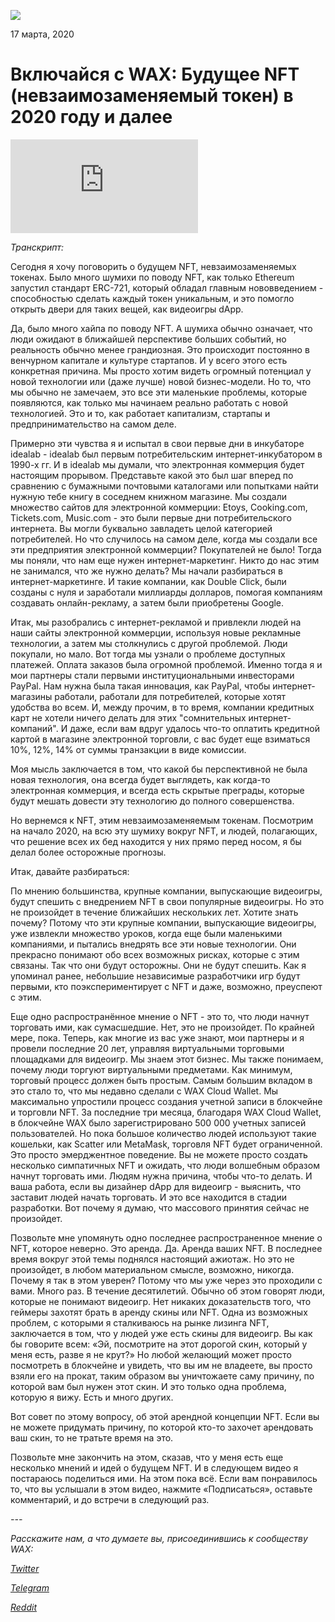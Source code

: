 ﻿
![](https://i.imgur.com/ib1UTY5.png)

17 марта, 2020

**Включайся с WAX: Будущее NFT (невзаимозаменяемый токен) в 2020 году и далее**
===================================================================



<div class="text-center" style="max-width:560px; margin: 0 auto;"><div class="embed-responsive embed-responsive-16by9"><iframe src="https://www.youtube-nocookie.com/embed/6Nyz_yd_GJw" frameborder="0" allow="accelerometer; autoplay; encrypted-media; gyroscope; picture-in-picture" allowfullscreen></iframe></div></div>



*Транскрипт:*

Сегодня я хочу поговорить о будущем NFT, невзаимозаменяемых токенах. Было много шумихи по поводу NFT, как только Ethereum запустил стандарт ERC-721, который обладал главным нововведением - способностью сделать каждый токен уникальным, и это помогло открыть двери для таких вещей, как видеоигры dApp.

Да, было много хайпа по поводу NFT. А шумиха обычно означает, что люди ожидают в ближайшей перспективе больших событий, но реальность обычно менее грандиозная. Это происходит постоянно в венчурном капитале и культуре стартапов. И у всего этого есть конкретная причина. Мы просто хотим видеть огромный потенциал у новой технологии или (даже лучше) новой бизнес-модели. Но то, что мы обычно не замечаем, это все эти маленькие проблемы, которые появляются, как только мы начинаем реально работать с новой технологией. Это и то, как работает капитализм, стартапы и предпринимательство на самом деле.

Примерно эти чувства я и испытал в свои первые дни в инкубаторе idealab - idealab был первым потребительским интернет-инкубатором в 1990-х гг. И в idealab мы думали, что электронная коммерция будет настоящим прорывом. Представьте какой это был шаг вперед по сравнению с бумажными почтовыми каталогами или попытками найти нужную тебе книгу в соседнем книжном магазине. Мы создали множество сайтов для электронной коммерции: Etoys, Cooking.com, Tickets.com, Music.com - это были первые дни потребительского интернета. Вы могли буквально завладеть целой категорией потребителей. Но что случилось на самом деле, когда мы создали все эти предприятия электронной коммерции? Покупателей не было! Тогда мы поняли, что нам еще нужен интернет-маркетинг. Никто до нас этим не занимался, что же нужно делать? Мы начали разбираться в интернет-маркетинге. И такие компании, как Double Click, были созданы с нуля и заработали миллиарды долларов, помогая компаниям создавать онлайн-рекламу, а затем были приобретены Google.

Итак, мы разобрались с интернет-рекламой и привлекли людей на наши сайты электронной коммерции, используя новые рекламные технологии, а затем мы столкнулись с другой проблемой. Люди покупали, но мало. Вот тогда мы узнали о проблеме доступных платежей. Оплата заказов была огромной проблемой. Именно тогда я и мои партнеры стали первыми институциональными инвесторами PayPal. Нам нужна была такая инновация, как PayPal, чтобы интернет-магазины работали, работали для потребителей, которые хотят удобства во всем. И, между прочим, в то время, компании кредитных карт не хотели ничего делать для этих "сомнительных интернет-компаний". И даже, если вам вдруг удалось что-то оплатить кредитной картой в магазине электронной торговли, с вас будет еще взиматься 10%, 12%, 14% от суммы транзакции в виде комиссии.

Моя мысль заключается в том, что какой бы перспективной не была новая технология, она всегда будет выглядеть, как когда-то электронная коммерция, и всегда есть скрытые преграды, которые будут мешать довести эту технологию до полного совершенства.

Но вернемся к NFT, этим невзаимозаменяемым токенам. Посмотрим на начало 2020, на всю эту шумиху вокруг NFT, и людей, полагающих, что решение всех их бед находится у них прямо перед носом, я бы делал более осторожные прогнозы.

Итак, давайте разбираться:

По мнению большинства, крупные компании, выпускающие видеоигры, будут спешить с внедрением NFT в свои популярные видеоигры. Но это не произойдет в течение ближайших нескольких лет. Хотите знать почему? Потому что эти крупные компании, выпускающие видеоигры, уже извлекли множество уроков, когда еще были маленькими компаниями, и пытались внедрять все эти новые технологии. Они прекрасно понимают обо всех возможных рисках, которые с этим связаны. Так что они будут осторожны. Они не будут спешить. Как я упоминал ранее, небольшие независимые разработчики игр будут первыми, кто поэкспериментирует с NFT и даже, возможно, преуспеют с этим.

Еще одно распространённое мнение о NFT - это то, что люди начнут торговать ими, как сумасшедшие. Нет, это не произойдет. По крайней мере, пока. Теперь, как многие из вас уже знают, мои партнеры и я провели последние 20 лет, управляя виртуальными торговыми площадками для видеоигр. Мы знаем этот бизнес. Мы также понимаем, почему люди торгуют виртуальными предметами. Как минимум, торговый процесс должен быть простым. Самым большим вкладом в это стало то, что мы недавно сделали с WAX Cloud Wallet. Мы максимально упростили процесс создания учетной записи в блокчейне и торговли NFT. За последние три месяца, благодаря WAX Cloud Wallet, в блокчейне WAX было зарегистрировано 500 000 учетных записей пользователей. Но пока большое количество людей используют такие кошельки, как Scatter или MetaMask, торговля NFT будет ограниченной. Это просто эмерджентное поведение. Вы не можете просто создать несколько симпатичных NFT и ожидать, что люди волшебным образом начнут торговать ими. Людям нужна причина, чтобы что-то делать. И ваша работа, если вы дизайнер dApp для видеоигр - выяснить, что заставит людей начать торговать. И это все находится в стадии разработки. Вот почему я думаю, что массового принятия сейчас не произойдет.

Позвольте мне упомянуть одно последнее распространенное мнение о NFT, которое неверно. Это аренда. Да. Аренда ваших NFT. В последнее время вокруг этой темы поднялся настоящий ажиотаж. Но это не произойдет, в любом материальном смысле, возможно, никогда. Почему я так в этом уверен? Потому что мы уже через это проходили с вами. Много раз. В течение десятилетий. Обычно об этом говорят люди, которые не понимают видеоигр. Нет никаких доказательств того, что геймеры захотят брать в аренду скины или NFT. Одна из возможных проблем, с которыми я сталкиваюсь на рынке лизинга NFT, заключается в том, что у людей уже есть скины для видеоигр. Вы как бы говорите всем: «Эй, посмотрите на этот дорогой скин, который у меня есть, разве я не крут?» Но любой желающий может просто посмотреть в блокчейне и увидеть, что вы им не владеете, вы просто взяли его на прокат, таким образом вы уничтожаете саму причину, по которой вам был нужен этот скин. И это только одна проблема, которую я вижу. Есть и много других.

Вот совет по этому вопросу, об этой арендной концепции NFT. Если вы не можете придумать причину, по которой кто-то захочет арендовать ваш скин, то не тратьте время на это.

Позвольте мне закончить на этом, сказав, что у меня есть еще несколько мнений и идей о будущем NFT. И в следующем видео я постараюсь поделиться ими. На этом пока всё. Если вам понравилось то, что вы услышали в этом видео, нажмите «Подписаться», оставьте комментарий, и до встречи в следующий раз.

*---*

*Расскажите нам, а что думаете вы, присоединившись к сообществу WAX:*

[*Twitter*](https://go.wax.io/Twitter)

[*Telegram*](https://go.wax.io/Telegram)

[*Reddit*](https://go.wax.io/Reddit)


